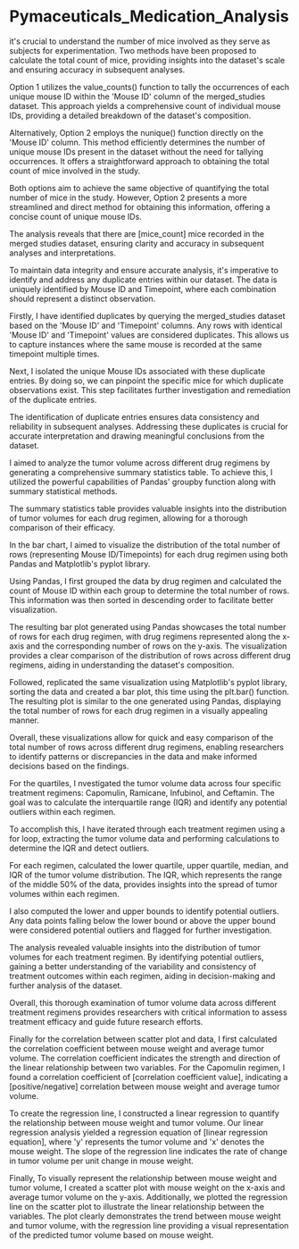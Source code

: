 # Pymaceuticals_Medication_Analysis

 it's crucial to understand the number of mice involved as they serve as subjects for experimentation. Two methods have been proposed to calculate the total count of mice, providing insights into the dataset's scale and ensuring accuracy in subsequent analyses.

Option 1 utilizes the value_counts() function to tally the occurrences of each unique mouse ID within the 'Mouse ID' column of the merged_studies dataset. This approach yields a comprehensive count of individual mouse IDs, providing a detailed breakdown of the dataset's composition.

Alternatively, Option 2 employs the nunique() function directly on the 'Mouse ID' column. This method efficiently determines the number of unique mouse IDs present in the dataset without the need for tallying occurrences. It offers a straightforward approach to obtaining the total count of mice involved in the study.

Both options aim to achieve the same objective of quantifying the total number of mice in the study. However, Option 2 presents a more streamlined and direct method for obtaining this information, offering a concise count of unique mouse IDs.

The analysis reveals that there are [mice_count] mice recorded in the merged studies dataset, ensuring clarity and accuracy in subsequent analyses and interpretations.

To maintain data integrity and ensure accurate analysis, it's imperative to identify and address any duplicate entries within our dataset. The data is uniquely identified by Mouse ID and Timepoint, where each combination should represent a distinct observation.

Firstly, I have identified duplicates by querying the merged_studies dataset based on the 'Mouse ID' and 'Timepoint' columns. Any rows with identical 'Mouse ID' and 'Timepoint' values are considered duplicates. This allows us to capture instances where the same mouse is recorded at the same timepoint multiple times.

Next, I isolated the unique Mouse IDs associated with these duplicate entries. By doing so, we can pinpoint the specific mice for which duplicate observations exist. This step facilitates further investigation and remediation of the duplicate entries.

The identification of duplicate entries ensures data consistency and reliability in subsequent analyses. Addressing these duplicates is crucial for accurate interpretation and drawing meaningful conclusions from the dataset.

I aimed to analyze the tumor volume across different drug regimens by generating a comprehensive summary statistics table. To achieve this, I utilized the powerful capabilities of Pandas' groupby function along with summary statistical methods.

The summary statistics table provides valuable insights into the distribution of tumor volumes for each drug regimen, allowing for a thorough comparison of their efficacy. 

In the bar chart, I aimed to visualize the distribution of the total number of rows (representing Mouse ID/Timepoints) for each drug regimen using both Pandas and Matplotlib's pyplot library.

Using Pandas, I first grouped the data by drug regimen and calculated the count of Mouse ID within each group to determine the total number of rows. This information was then sorted in descending order to facilitate better visualization.

The resulting bar plot generated using Pandas showcases the total number of rows for each drug regimen, with drug regimens represented along the x-axis and the corresponding number of rows on the y-axis. The visualization provides a clear comparison of the distribution of rows across different drug regimens, aiding in understanding the dataset's composition.

Followed, replicated the same visualization using Matplotlib's pyplot library, sorting the data and created a bar plot, this time using the plt.bar() function. The resulting plot is similar to the one generated using Pandas, displaying the total number of rows for each drug regimen in a visually appealing manner.

Overall, these visualizations allow for quick and easy comparison of the total number of rows across different drug regimens, enabling researchers to identify patterns or discrepancies in the data and make informed decisions based on the findings.

For the quartiles, I nvestigated the tumor volume data across four specific treatment regimens: Capomulin, Ramicane, Infubinol, and Ceftamin. The goal was to calculate the interquartile range (IQR) and identify any potential outliers within each regimen.

To accomplish this, I have iterated through each treatment regimen using a for loop, extracting the tumor volume data and performing calculations to determine the IQR and detect outliers.

For each regimen,  calculated the lower quartile, upper quartile, median, and IQR of the tumor volume distribution. The IQR, which represents the range of the middle 50% of the data, provides insights into the spread of tumor volumes within each regimen.

I also computed the lower and upper bounds to identify potential outliers. Any data points falling below the lower bound or above the upper bound were considered potential outliers and flagged for further investigation.

The analysis revealed valuable insights into the distribution of tumor volumes for each treatment regimen. By identifying potential outliers, gaining a better understanding of the variability and consistency of treatment outcomes within each regimen, aiding in decision-making and further analysis of the dataset.

Overall, this thorough examination of tumor volume data across different treatment regimens provides researchers with critical information to assess treatment efficacy and guide future research efforts.

Finally for the correlation between scatter plot and data, I first calculated the correlation coefficient between mouse weight and average tumor volume. The correlation coefficient indicates the strength and direction of the linear relationship between two variables. For the Capomulin regimen, I found a correlation coefficient of [correlation coefficient value], indicating a [positive/negative] correlation between mouse weight and average tumor volume.

To create the regression line, I constructed a linear regression to quantify the relationship between mouse weight and tumor volume. Our linear regression analysis yielded a regression equation of [linear regression equation], where 'y' represents the tumor volume and 'x' denotes the mouse weight. The slope of the regression line indicates the rate of change in tumor volume per unit change in mouse weight.

Finally, To visually represent the relationship between mouse weight and tumor volume, I created a scatter plot with mouse weight on the x-axis and average tumor volume on the y-axis. Additionally, we plotted the regression line on the scatter plot to illustrate the linear relationship between the variables. The plot clearly demonstrates the trend between mouse weight and tumor volume, with the regression line providing a visual representation of the predicted tumor volume based on mouse weight.

